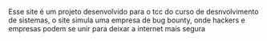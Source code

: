 Esse site é um projeto desenvolvido para o tcc do curso de desnvolvimento de sistemas, o site simula uma empresa de bug bounty, onde hackers e empresas podem se unir para deixar a internet mais segura
